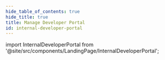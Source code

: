 ```yaml
---
hide_table_of_contents: true
hide_title: true
title: Manage Developer Portal
id: internal-developer-portal
---
```


<!-- # Build and Test Code -->

<!-- Custom component -->

import InternalDeveloperPortal from '@site/src/components/LandingPage/InternalDeveloperPortal';

<InternalDeveloperPortal />
